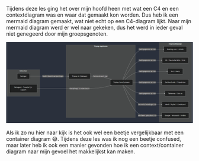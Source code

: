 Tijdens deze les ging het over mijn hoofd heen met wat een C4 en een contextdiagram was en waar dat gemaakt kon worden. Dus heb ik een mermaid diagram gemaakt, wat niet echt op een C4-diagram lijkt. Naar mijn mermaid diagram werd er wel naar gekeken, dus het werd in ieder geval niet genegeerd door mijn groepsgenoten.

![Contextdiagram Taha](image.png)

Als ik zo nu hier naar kijk is het ook wel een beetje vergelijkbaar met een container diagram 😅. Tijdens deze les was ik nog een beetje confused, maar later heb ik ook een manier gevonden hoe ik een context/container diagram naar mijn gevoel het makkelijkst kan maken.